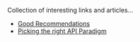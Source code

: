 Collection of interesting links and articles...

- [Good Recommendations](http://abyjames.com/projects/recommendations/)
- [Picking the right API Paradigm](https://philsturgeon.uk/2018/05/21/picking-an-api-paradigm-implementation/)

